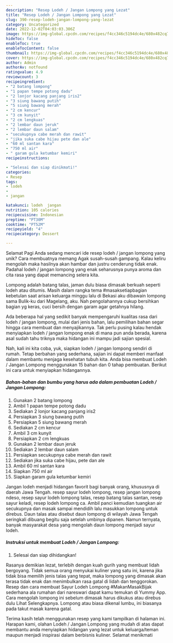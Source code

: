 ```yaml
---
description: "Resep Lodeh / Jangan Lompong yang Lezat"
title: "Resep Lodeh / Jangan Lompong yang Lezat"
slug: 390-resep-lodeh-jangan-lompong-yang-lezat
category: Uncategorized
date: 2022-12-02T04:03:03.306Z
image: https://img-global.cpcdn.com/recipes/f4cc346c5194dc4e/680x482cq70/lodeh-jangan-lompong-foto-resep-utama.jpg
hideToc: false
enableToc: true
enableTocContent: false
thumbnail: https://img-global.cpcdn.com/recipes/f4cc346c5194dc4e/680x482cq70/lodeh-jangan-lompong-foto-resep-utama.jpg
cover: https://img-global.cpcdn.com/recipes/f4cc346c5194dc4e/680x482cq70/lodeh-jangan-lompong-foto-resep-utama.jpg
author: Admin
authorAv: notfound
ratingvalue: 4.9
reviewcount: 3
recipeingredient:
- "2 batang lompong"
- "1 papan tempe potong dadu"
- "2 lonjor kacang panjang iris2"
- "3 siung bawang putih"
- "5 siung bawang merah"
- "2 cm kencur"
- "3 cm kunyit"
- "2 cm lengkuas"
- "2 lembar daun jeruk"
- "2 lembar daun salam"
- "secukupnya cabe merah dan rawit"
- "jika suka cabe hijau pete dan ale"
- "60 ml santan kara"
- "750 ml air"
- " garam gula ketumbar kemiri"
recipeinstructions:

- "Selesai dan siap dinikmati!"
categories:
- Resep
tags:
- lodeh
- 
- jangan

katakunci: lodeh  jangan 
nutrition: 105 calories
recipecuisine: Indonesian
preptime: "PT30M"
cooktime: "PT52M"
recipeyield: "4"
recipecategory: Dessert

---
```



Selamat Pagi Anda sedang mencari ide resep lodeh / jangan lompong yang unik? Cara membuatnya memang Agak susah-susah gampang. Kalau keliru mengolah maka hasilnya akan hambar dan justru cenderung tidak enak. Padahal lodeh / jangan lompong yang enak seharusnya punya aroma dan cita rasa yang dapat memancing selera kita.


Lompong adalah batang talas, jaman dulu biasa dimasak berkuah seperti lodeh atau ditumis. Masih dalam rangka tema #masaksetiapbagian kebetulan saat arisan keluarga minggu lalu di Bekasi aku dibawain lompong sama Bulik-ku dari Magelang, aku. Nah pengolahannya cukup bersihkan bagian yg keras, cuci bersih dengan garam agar getahnya hilang.

Ada beberapa hal yang sedikit banyak mempengaruhi kualitas rasa dari lodeh / jangan lompong, mulai dari jenis bahan, lalu pemilihan bahan segar hingga cara membuat dan menyajikannya. Tak perlu pusing kalau hendak menyiapkan lodeh / jangan lompong enak di mana pun anda berada, karena asal sudah tahu triknya maka hidangan ini mampu jadi sajian spesial.


Nah, kali ini kita coba, yuk, siapkan lodeh / jangan lompong sendiri di rumah. Tetap berbahan yang sederhana, sajian ini dapat memberi manfaat dalam membantu menjaga kesehatan tubuh kita. Anda bisa membuat Lodeh / Jangan Lompong menggunakan 15 bahan dan 0 tahap pembuatan. Berikut ini cara untuk menyiapkan hidangannya.

<!--inarticleads1-->

##### Bahan-bahan dan bumbu yang harus ada dalam pembuatan Lodeh / Jangan Lompong:

1. Gunakan 2 batang lompong
1. Ambil 1 papan tempe potong dadu
1. Sediakan 2 lonjor kacang panjang iris2
1. Persiapkan 3 siung bawang putih
1. Persiapkan 5 siung bawang merah
1. Sediakan 2 cm kencur
1. Ambil 3 cm kunyit
1. Persiapkan 2 cm lengkuas
1. Gunakan 2 lembar daun jeruk
1. Sediakan 2 lembar daun salam
1. Persiapkan secukupnya cabe merah dan rawit
1. Sediakan jika suka cabe hijau, pete dan ale
1. Ambil 60 ml santan kara
1. Siapkan 750 ml air
1. Siapkan  garam gula ketumbar kemiri


Jangan lodeh menjadi hidangan favorit bagi banyak orang, khususnya di daerah Jawa Tengah. resep sayur lodeh lompong, resep jangan lompong ndeso, resep sayur lodeh lompong talas, resep batang talas santan, resep sayur keladi, resep lodeh lompong ca. Ambil panci kemudian tuangkan air secukupnya dan masak sampai mendidih lalu masukkan lompong untuk direbus. Daun talas atau disebut daun lompong di wilayah Jawa Tengah seringkali dibuang begitu saja setelah umbinya dipanen. Namun ternyata, banyak masyarakat desa yang mengolah daun lompong menjadi sayur lodeh. 

<!--inarticleads2-->

##### Instruksi untuk membuat Lodeh / Jangan Lompong:


1. Selesai dan siap dihidangkan!

Rasanya demikian lezat, terlebih dengan kuah gurih yang membuat lidah bergoyang. Tidak semua orang menyukai kuliner yang satu ini, karena jika tidak bisa memilih jenis talas yang tepat, maka lompong yang dimasak akan terasa tidak enak dan menimbulkan rasa gatal di lidah dan tenggorokan. Resep dan cara membuat Sayur Lodeh Lompong #MakanMasakBijak sederhana ala rumahan dari nareswari dapat kamu temukan di Yummy App. Cara mengolah lompong ini sebelum dimasak harus dikukus atau direbus dulu Lihat Selengkapnya. Lompong atau biasa dikenal lumbu, ini biasanya pada takut masak karena gatal. 

Terima kasih telah menggunakan resep yang kami tampilkan di halaman ini. Harapan kami, olahan Lodeh / Jangan Lompong yang mudah di atas dapat membantu anda menyiapkan hidangan yang lezat untuk keluarga/teman maupun menjadi inspirasi dalam berbisnis kuliner. Selamat menikmati
